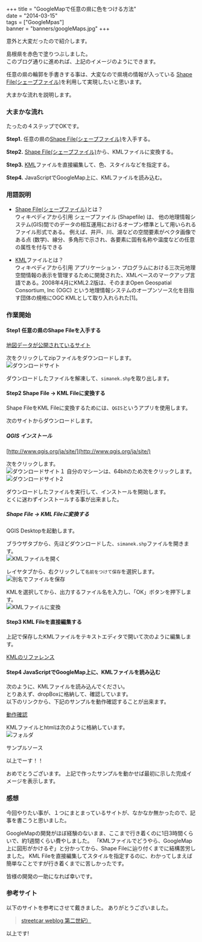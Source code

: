 +++
title = "GoogleMapで任意の県に色をつける方法"  
date = "2014-03-15"  
tags = ["GoogleMpas"]  
banner = "banners/googleMaps.jpg"
+++

意外と大変だったので紹介します。

島根県を赤色で塗りつぶしました。  
このブログ通りに進めれば、上記のイメージのようにできます。  

<!--more-->

任意の県の輪郭を手書きする事は、大変なので県境の情報が入っている
[Shape File(シェープファイル)](http://ja.wikipedia.org/wiki/%E3%82%B7%E3%82%A7%E3%83%BC%E3%83%97%E3%83%95%E3%82%A1%E3%82%A4%E3%83%AB)を利用して実現したいと思います。

大まかな流れを説明します。

### 大まかな流れ
たったの４ステップでOKです。

**Step1.** 任意の県の[Shape File(シェープファイル)](http://ja.wikipedia.org/wiki/%E3%82%B7%E3%82%A7%E3%83%BC%E3%83%97%E3%83%95%E3%82%A1%E3%82%A4%E3%83%AB)を入手する。

**Step2.** [Shape File(シェープファイル)](http://ja.wikipedia.org/wiki/%E3%82%B7%E3%82%A7%E3%83%BC%E3%83%97%E3%83%95%E3%82%A1%E3%82%A4%E3%83%AB)から、KMLファイルに変換する。

**Step3.** [KML](https://developers.google.com/kml/?hl=ja)ファイルを直接編集して、色、スタイルなどを指定する。

**Step4.** JavaScriptでGoogleMap上に、KMLファイルを読み込む。


### 用語説明
* [Shape File(シェープファイル)](http://ja.wikipedia.org/wiki/%E3%82%B7%E3%82%A7%E3%83%BC%E3%83%97%E3%83%95%E3%82%A1%E3%82%A4%E3%83%AB)とは？  
	ウィキペディアから引用
		シェープファイル (Shapefile) は、 他の地理情報システム(GIS)間でのデータの相互運用におけるオープン標準として用いられるファイル形式である。 例えば、井戸、川、湖などの空間要素がベクタ画像である点 (数学)、線分、多角形で示され、各要素に固有名称や温度などの任意の属性を付与できる

* [KML](https://developers.google.com/kml/?hl=ja)ファイルとは？  
	ウィキペディアから引用
		アプリケーション・プログラムにおける三次元地理空間情報の表示を管理するために開発された、XMLベースのマークアップ言語である。2008年4月にKML2.2版は、そのままOpen Geospatial Consortium, Inc (OGC) という地理情報システムのオープンソース化を目指す団体の規格にOGC KMLとして取り入れられた[1]。

### 作業開始

#### Step1 任意の県のShape Fileを入手する

[地図データが公開されているサイト](http://www.okada.jp.org/RWiki/?ShapeFile%A5%E9%A5%A4%A5%D6%A5%E9%A5%EA#u174b44b)  

次をクリックしてzipファイルをダウンロードします。  
![ダウンロードサイト](/images/octopress/WS000031.JPG)

ダウンロードしたファイルを解凍して、`simanek.shp`を取り出します。

#### Step2 Shape File -> KML Fileに変換する

Shape FileをKML Fileに変換するためには、`QGIS`というアプリを使用します。  

次のサイトからダウンロードします。  
##### QGIS インストール
[http://www.qgis.org/ja/site/](http://www.qgis.org/ja/site/)

次をクリックします。  
![ダウンロードサイト１](/images/octopress/WS000025.JPG)
自分のマシーンは、64bitのため次をクリックします。  
![ダウンロードサイト2](/images/octopress/WS000026.JPG)

ダウンロードしたファイルを実行して、インストールを開始します。  
とくに迷わずインストールする事が出来ました。  

##### Shape File -> KML Fileに変換する

QGIS Desktopを起動します。  

ブラウザタブから、先ほどダウンロードした、`simanek.shp`ファイルを開きます。  
![KMLファイルを開く](/images/octopress/WS000032.JPG)

レイヤタブから、右クリックして`名前をつけて保存`を選択します。  
![別名でファイルを保存](/images/octopress/WS000033.JPG)

KMLを選択してから、出力するファイル名を入力し、「OK」ボタンを押下します。  
![KMLファイルに変換](/images/octopress/WS000034.JPG)


#### Step3 KML Fileを直接編集する
上記で保存したKMLファイルをテキストエディタで開いて次のように編集します。  

[KMLのリファレンス](https://developers.google.com/kml/documentation/kmlreference?hl=ja#polystyle)  

<script src="https://gist.github.com/tigawa/9585639.js"></script>


#### Step4 JavaScriptでGoogleMap上に、KMLファイルを読み込む
次のように、KMLファイルを読み込んでください。  
とりあえず、dropBoxに格納して、確認しています。  
以下のリンクから、下記のサンプルを動作確認することが出来ます。  

[動作確認](/kml/index.html)  

KMLファイルとhtmlは次のように格納しています。  
![フォルダ](/images/octopress/WS000035.JPG)  

サンプルソース  
<script src="https://gist.github.com/tigawa/9584599.js"></script>

以上でーす！！

おめでとうございます。
上記で作ったサンプルを動かせば最初に示した完成イメージを表示します。

### 感想
今回やりたい事が、１つにまとまっているサイトが、なかなか無かったので、記事を書こうと思いました。

GoogleMapの開発がほぼ経験のないまま、ここまで行き着くのに1日3時間くらいで、約1週間くらい費やしました。
「KMLファイルでどうやら、GoogleMap上に図形がかけるぞ」と分かってから、Shape Fileに辿り付くまでに結構苦労しました。
KML Fileを直接編集してスタイルを指定するのに、わかってしまえば簡単なことですが行き着くまでに苦しかったです。

皆様の開発の一助になれば幸いです。

### 参考サイト
以下のサイトを参考にさせて戴きました。
ありがとうございました。

> [streetcar weblog 第二世紀）](http://www.streetcar.jp/blog/?e=692)

以上です!
